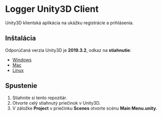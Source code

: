 # Logger Unity3D Client

Unity3D klientská aplikácia na ukážku registrácie a prihlásenia.

## Inštalácia

Odporúčaná verzia Unity3D je **2019.3.2**, odkaz na **stiahnutie**:
* [Windows](https://unity3d.com/get-unity/download?thank-you=update&download_nid=63532&os=Win)
* [Mac](https://unity3d.com/get-unity/download?thank-you=update&download_nid=63532&os=Mac)
* [Linux](https://unity3d.com/get-unity/download)

## Spustenie

1. Stiahnite si tento repozitár.
2. Otvorte celý stiahnutý priečinok v Unity3D.
3. V záložke **Project** v priečinku **Scenes** otvorte scénu **Main Menu.unity**.
